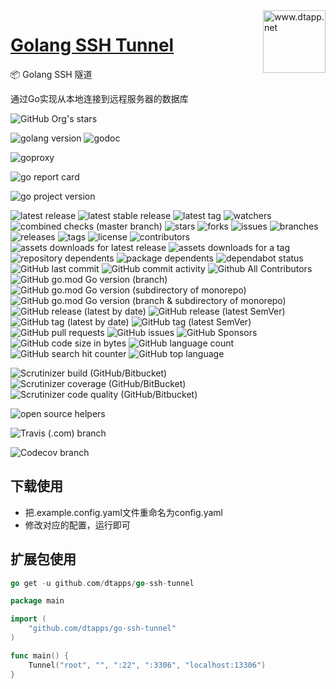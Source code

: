 <img align="right" width="100" src="https://kodo-cdn.dtapp.net/04/999e9f2f06d396968eacc10ce9bc8a.png" alt="www.dtapp.net"/>

<h1 align="left"><a href="https://www.dtapp.net/">Golang SSH Tunnel</a></h1>

📦 Golang SSH 隧道

通过Go实现从本地连接到远程服务器的数据库

[comment]: <> (dtapps)
![GitHub Org's stars](https://img.shields.io/github/stars/dtapps?style=for-the-badge)

[comment]: <> (go)
![golang version](https://img.shields.io/badge/golang-%3E%3D1.6-8892BF.svg?style=for-the-badge)
![godoc](https://pkg.go.dev/badge/github.com/dtapps/go-ssh-tunnel?status.svg)

[comment]: <> (goproxy.cn)
![goproxy](https://goproxy.cn/stats/github.com/dtapps/go-ssh-tunnel/badges/download-count.svg)

[comment]: <> (goreportcard.com)
![go report card](https://goreportcard.com/badge/github.com/dtapps/go-ssh-tunnel)

[comment]: <> (badge.fury.io)
![go project version](https://badge.fury.io/go/github.com%2Fdtapps%2Fgo-ssh-tunnel.svg)

[comment]: <> (github.com)
![latest release](https://badgen.net/github/release/dtapps/go-ssh-tunnel)
![latest stable release](https://badgen.net/github/release/dtapps/go-ssh-tunnel/stable)
![latest tag](https://badgen.net/github/tag/dtapps/go-ssh-tunnel)
![watchers](https://badgen.net/github/watchers/dtapps/go-ssh-tunnel)
![combined checks (master branch)](https://badgen.net/github/checks/dtapps/go-ssh-tunnel)
![stars](https://badgen.net/github/stars/dtapps/go-ssh-tunnel)
![forks](https://badgen.net/github/forks/dtapps/go-ssh-tunnel)
![issues](https://badgen.net/github/issues/dtapps/go-ssh-tunnel)
![branches](https://badgen.net/github/branches/dtapps/go-ssh-tunnel)
![releases](https://badgen.net/github/releases/dtapps/go-ssh-tunnel)
![tags](https://badgen.net/github/tags/dtapps/go-ssh-tunnel)
![license](https://badgen.net/github/license/dtapps/go-ssh-tunnel)
![contributors](https://badgen.net/github/contributors/dtapps/go-ssh-tunnel)
![assets downloads for latest release](https://badgen.net/github/assets-dl/dtapps/go-ssh-tunnel)
![assets downloads for a tag](https://badgen.net/github/assets-dl/dtapps/go-ssh-tunnel/1.0.11)
![repository dependents](https://badgen.net/github/dependents-repo/dtapps/go-ssh-tunnel)
![package dependents](https://badgen.net/github/dependents-pkg/dtapps/go-ssh-tunnel)
![dependabot status](https://badgen.net/github/dependabot/dtapps/go-ssh-tunnel)
![GitHub last commit](https://img.shields.io/github/last-commit/dtapps/go-ssh-tunnel?style=for-the-badge)
![GitHub commit activity](https://img.shields.io/github/commit-activity/w/dtapps/go-ssh-tunnel?style=for-the-badge)
![Github All Contributors](https://img.shields.io/github/all-contributors/dtapps/go-ssh-tunnel/master?style=for-the-badge)
![GitHub go.mod Go version (branch)](https://img.shields.io/github/go-mod/go-version/dtapps/go-version/master?style=for-the-badge)
![GitHub go.mod Go version (subdirectory of monorepo)](https://img.shields.io/github/go-mod/go-version/dtapps/go-ssh-tunnel?style=for-the-badge)
![GitHub go.mod Go version (branch & subdirectory of monorepo)](https://img.shields.io/github/go-mod/go-version/dtapps/go-ssh-tunnel/master?style=for-the-badge)
![GitHub release (latest by date)](https://img.shields.io/github/v/release/dtapps/go-ssh-tunnel?style=for-the-badge)
![GitHub release (latest SemVer)](https://img.shields.io/github/v/release/dtapps/go-ssh-tunnel?style=for-the-badge)
![GitHub tag (latest by date)](https://img.shields.io/github/v/tag/dtapps/go-ssh-tunnel?style=for-the-badge)
![GitHub tag (latest SemVer)](https://img.shields.io/github/v/tag/dtapps/go-ssh-tunnel?style=for-the-badge)
![GitHub pull requests](https://img.shields.io/github/issues-pr/dtapps/go-ssh-tunnel?style=for-the-badge)
![GitHub issues](https://img.shields.io/github/issues/dtapps/go-ssh-tunnel?style=for-the-badge)
![GitHub Sponsors](https://img.shields.io/github/sponsors/dtapps?style=for-the-badge)
![GitHub code size in bytes](https://img.shields.io/github/languages/code-size/dtapps/go-ssh-tunnel?style=for-the-badge)
![GitHub language count](https://img.shields.io/github/languages/count/dtapps/go-ssh-tunnel?style=for-the-badge)
![GitHub search hit counter](https://img.shields.io/github/search/dtapps/go-ssh-tunnel/go?style=for-the-badge)
![GitHub top language](https://img.shields.io/github/languages/top/dtapps/go-ssh-tunnel?style=for-the-badge)


[comment]: <> (scrutinizer-ci.com)
![Scrutinizer build (GitHub/Bitbucket)](https://img.shields.io/scrutinizer/build/g/dtapps/go-ssh-tunnel/master?style=for-the-badge)
![Scrutinizer coverage (GitHub/BitBucket)](https://img.shields.io/scrutinizer/coverage/g/dtapps/go-ssh-tunnel/master?style=for-the-badge)
![Scrutinizer code quality (GitHub/Bitbucket)](https://img.shields.io/scrutinizer/quality/g/dtapps/go-ssh-tunnel/master?style=for-the-badge)

[comment]: <> (www.codetriage.com)
![open source helpers](https://www.codetriage.com/dtapps/go-ssh-tunnel/badges/users.svg)

[comment]: <> (www.travis-ci.com)
![Travis (.com) branch](https://img.shields.io/travis/com/dtapps/go-ssh-tunnel/master?style=for-the-badge)

[comment]: <> (app.codecov.io)
![Codecov branch](https://img.shields.io/codecov/c/github/dtapps/go-ssh-tunnel/master?style=for-the-badge)

## 下载使用

- 把.example.config.yaml文件重命名为config.yaml
- 修改对应的配置，运行即可

## 扩展包使用

```go
go get -u github.com/dtapps/go-ssh-tunnel
```

```go
package main

import (
	"github.com/dtapps/go-ssh-tunnel"
)

func main() {
	Tunnel("root", "", ":22", ":3306", "localhost:13306")
}
```